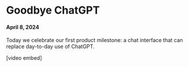# Goodbye ChatGPT

#### April 8, 2024

Today we celebrate our first product milestone: a chat
interface that can replace day-to-day use of ChatGPT.

[video embed]